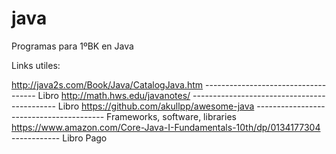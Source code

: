 # java
Programas para 1ºBK en Java


Links utiles:

http://java2s.com/Book/Java/CatalogJava.htm ------------------------------------ Libro
http://math.hws.edu/javanotes/      -------------------------------------------- Libro
https://github.com/akullpp/awesome-java ---------------------------------------- Frameworks, software, libraries
https://www.amazon.com/Core-Java-I-Fundamentals-10th/dp/0134177304  ------------ Libro Pago
